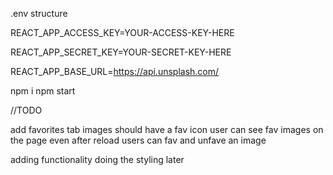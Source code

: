 .env structure


REACT_APP_ACCESS_KEY=YOUR-ACCESS-KEY-HERE

REACT_APP_SECRET_KEY=YOUR-SECRET-KEY-HERE

REACT_APP_BASE_URL=https://api.unsplash.com/


npm i
npm start


//TODO

add favorites tab 
images should have a fav icon
user can see fav images on the page even after reload
users can fav and unfave an image

adding functionality
doing the styling later
